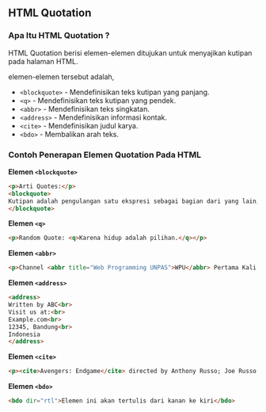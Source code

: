 ## HTML Quotation

### Apa Itu HTML Quotation ?
HTML Quotation berisi elemen-elemen ditujukan untuk menyajikan kutipan pada halaman HTML.

elemen-elemen tersebut adalah,

- `<blockquote>` - Mendefinisikan teks kutipan yang panjang.
- `<q>` - Mendefinisikan teks kutipan yang pendek.
- `<abbr>` - Mendefinisikan teks singkatan.
- `<address>` - Mendefinisikan informasi kontak.
- `<cite>` - Mendefinisikan judul karya.
- `<bdo>` - Membalikan arah teks.

### Contoh Penerapan Elemen Quotation Pada HTML
**Elemen `<blockquote>`**
```html
<p>Arti Quotes:</p>
<blockquote>
Kutipan adalah pengulangan satu ekspresi sebagai bagian dari yang lain, terutama ketika ekspresi yang dikutip itu terkenal atau secara tersurat dihubungkan dengan kutipan ke sumber yang asli, dan ditandai oleh tanda kutip.
</blockquote>
```

**Elemen `<q>`**
```html
<p>Random Quote: <q>Karena hidup adalah pilihan.</q></p>
```

**Elemen `<abbr>`**
```html
<p>Channel <abbr title="Web Programming UNPAS">WPU</abbr> Pertama Kali merilis video pada 29 Januari 2015</p>
```

**Elemen `<address>`**
```html
<address>
Written by ABC<br>
Visit us at:<br>
Example.com<br>
12345, Bandung<br>
Indonesia
</address>
```

**Elemen `<cite>`**
```html
<p><cite>Avengers: Endgame</cite> directed by Anthony Russo; Joe Russo. Release in 2019.</p>
```

**Elemen `<bdo>`**
```html
<bdo dir="rtl">Elemen ini akan tertulis dari kanan ke kiri</bdo>
```
